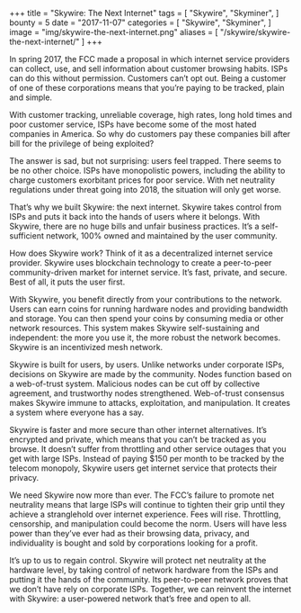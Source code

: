 +++
title = "Skywire: The Next Internet"
tags = [
    "Skywire",
    "Skyminer",
]
bounty = 5
date = "2017-11-07"
categories = [
    "Skywire",
    "Skyminer",
]
image = "img/skywire-the-next-internet.png"
aliases = [
	"/skywire/skywire-the-next-internet/"
]
+++

In spring 2017, the FCC made a proposal in which internet service providers can
collect, use, and sell information about customer browsing habits. ISPs can do
this without permission. Customers can’t opt out. Being a customer of one of
these corporations means that you’re paying to be tracked, plain and simple.

With customer tracking, unreliable coverage, high rates, long hold times and
poor customer service, ISPs have become some of the most hated companies in
America. So why do customers pay these companies bill after bill for the
privilege of being exploited?

The answer is sad, but not surprising: users feel trapped. There seems to be no
other choice. ISPs have monopolistic powers, including the ability to charge
customers exorbitant prices for poor service. With net neutrality regulations
under threat going into 2018, the situation will only get worse.

That’s why we built Skywire: the next internet. Skywire takes control from ISPs
and puts it back into the hands of users where it belongs. With Skywire, there
are no huge bills and unfair business practices. It’s a self-sufficient
network, 100% owned and maintained by the user community.

How does Skywire work? Think of it as a decentralized internet service
provider. Skywire uses blockchain technology to create a peer-to-peer
community-driven market for internet service. It’s fast, private, and secure.
Best of all, it puts the user first.

With Skywire, you benefit directly from your contributions to the network.
Users can earn coins for running hardware nodes and providing bandwidth and
storage. You can then spend your coins by consuming media or other network
resources. This system makes Skywire self-sustaining and independent: the more
you use it, the more robust the network becomes. Skywire is an incentivized
mesh network.

Skywire is built for users, by users. Unlike networks under corporate ISPs,
decisions on Skywire are made by the community. Nodes function based on a
web-of-trust system. Malicious nodes can be cut off by collective agreement,
and trustworthy nodes strengthened. Web-of-trust consensus makes Skywire immune
to attacks, exploitation, and manipulation. It creates a system where everyone
has a say.

Skywire is faster and more secure than other internet alternatives. It’s
encrypted and private, which means that you can’t be tracked as you browse. It
doesn’t suffer from throttling and other service outages that you get with
large ISPs. Instead of paying $150 per month to be tracked by the telecom
monopoly, Skywire users get internet service that protects their privacy.

We need Skywire now more than ever. The FCC’s failure to promote net neutrality
means that large ISPs will continue to tighten their grip until they achieve a
stranglehold over internet experience. Fees will rise. Throttling, censorship,
and manipulation could become the norm. Users will have less power than they’ve
ever had as their browsing data, privacy, and individuality is bought and sold
by corporations looking for a profit.

It’s up to us to regain control. Skywire will protect net neutrality at the
hardware level, by taking control of network hardware from the ISPs and putting
it the hands of the community. Its peer-to-peer network proves that we don’t
have rely on corporate ISPs. Together, we can reinvent the internet with
Skywire: a user-powered network that’s free and open to all.

